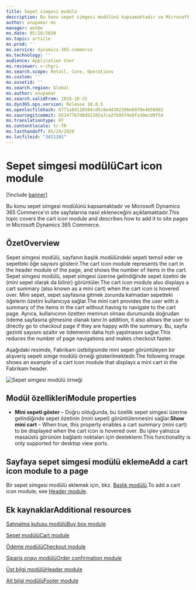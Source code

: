 ```yaml
---
title: Sepet simgesi modülü
description: Bu konu sepet simgesi modülünü kapsamaktadır ve Microsoft Dynamics 365 Commerce'ın site sayfalarına nasıl ekleneceğini açıklamaktadır.
author: anupamar-ms
manager: annbe
ms.date: 05/28/2020
ms.topic: article
ms.prod: ''
ms.service: dynamics-365-commerce
ms.technology: ''
audience: Application User
ms.reviewer: v-chgri
ms.search.scope: Retail, Core, Operations
ms.custom: ''
ms.assetid: ''
ms.search.region: Global
ms.author: anupamar
ms.search.validFrom: 2019-10-31
ms.dyn365.ops.version: Release 10.0.5
ms.openlocfilehash: 6771a84118504cd5c8e44302380eb970e4658902
ms.sourcegitcommit: b52477b7d0d52102a7ca2fb95f4ebfa30ecd9f54
ms.translationtype: HT
ms.contentlocale: tr-TR
ms.lasthandoff: 05/29/2020
ms.locfileid: "3411101"
---
```

# <a name="cart-icon-module"></a><span data-ttu-id="eeeef-103">Sepet simgesi modülü</span><span class="sxs-lookup"><span data-stu-id="eeeef-103">Cart icon module</span></span>

[!include [banner](includes/banner.md)]

<span data-ttu-id="eeeef-104">Bu konu sepet simgesi modülünü kapsamaktadır ve Microsoft Dynamics 365 Commerce'ın site sayfalarına nasıl ekleneceğini açıklamaktadır.</span><span class="sxs-lookup"><span data-stu-id="eeeef-104">This topic covers the cart icon module and describes how to add it to site pages in Microsoft Dynamics 365 Commerce.</span></span>

## <a name="overview"></a><span data-ttu-id="eeeef-105">Özet</span><span class="sxs-lookup"><span data-stu-id="eeeef-105">Overview</span></span>

<span data-ttu-id="eeeef-106">Sepet simgesi modülü, sayfanın başlık modülündeki sepeti temsil eder ve sepetteki öğe sayısını gösterir.</span><span class="sxs-lookup"><span data-stu-id="eeeef-106">The cart icon module represents the cart in the header module of the page, and shows the number of items in the cart.</span></span> <span data-ttu-id="eeeef-107">Sepet simgesi modülü, sepet simgesi üzerine gelindiğinde sepet özetini de (mini sepet olarak da bilinir) görüntüler.</span><span class="sxs-lookup"><span data-stu-id="eeeef-107">The cart icon module also displays a cart summary (also known as a mini cart) when the cart icon is hovered over.</span></span> <span data-ttu-id="eeeef-108">Mini sepet, sepet sayfasına gitmek zorunda kalmadan sepetteki öğelerin özetini kullanıcıya sağlar.</span><span class="sxs-lookup"><span data-stu-id="eeeef-108">The mini cart provides the user with a summary of the items in the cart without having to navigate to the cart page.</span></span> <span data-ttu-id="eeeef-109">Ayrıca, kullanıcının özetten memnun olması durumunda doğrudan ödeme sayfasına gitmesine olanak tanır.</span><span class="sxs-lookup"><span data-stu-id="eeeef-109">In addition, it also allows the user to directly go to checkout page if they are happy with the summary.</span></span> <span data-ttu-id="eeeef-110">Bu, sayfa gezinti sayısını azaltır ve ödemenin daha hızlı yapılmasını sağlar.</span><span class="sxs-lookup"><span data-stu-id="eeeef-110">This reduces the number of page navigations and makes checkout faster.</span></span> 

<span data-ttu-id="eeeef-111">Aşağıdaki resimde, Fabrikam üstbilgisinde mini sepet görüntüleyen bir alışveriş sepeti simge modülü örneği gösterilmektedir.</span><span class="sxs-lookup"><span data-stu-id="eeeef-111">The following image shows an example of a cart icon module that displays a mini cart in the Fabrikam header.</span></span>

![Sepet simgesi modülü örneği](./media/ecommerce-Minicart.PNG)

## <a name="module-properties"></a><span data-ttu-id="eeeef-113">Modül özellikleri</span><span class="sxs-lookup"><span data-stu-id="eeeef-113">Module properties</span></span>

- <span data-ttu-id="eeeef-114">**Mini sepeti göster** – Doğru olduğunda, bu özellik sepet simgesi üzerine gelindiğinde sepet özetinin (mini sepet) görüntülenmesini sağlar.</span><span class="sxs-lookup"><span data-stu-id="eeeef-114">**Show mini cart** – When true, this property enables a cart summary (mini cart) to be displayed when the cart icon is hovered over.</span></span> <span data-ttu-id="eeeef-115">Bu işlev yalnızca masaüstü görünüm bağlantı noktaları için desteklenir.</span><span class="sxs-lookup"><span data-stu-id="eeeef-115">This functionality is only supported for desktop view ports.</span></span>


## <a name="add-a-cart-icon-module-to-a-page"></a><span data-ttu-id="eeeef-116">Sayfaya sepet simgesi modülü ekleme</span><span class="sxs-lookup"><span data-stu-id="eeeef-116">Add a cart icon module to a page</span></span>

<span data-ttu-id="eeeef-117">Bir sepet simgesi modülü eklemek için, bkz. [Başlık modülü](author-header-module.md).</span><span class="sxs-lookup"><span data-stu-id="eeeef-117">To add a cart icon module, see [Header module](author-header-module.md).</span></span>


## <a name="additional-resources"></a><span data-ttu-id="eeeef-118">Ek kaynaklar</span><span class="sxs-lookup"><span data-stu-id="eeeef-118">Additional resources</span></span>

[<span data-ttu-id="eeeef-119">Satınalma kutusu modülü</span><span class="sxs-lookup"><span data-stu-id="eeeef-119">Buy box module</span></span>](add-buy-box.md)

[<span data-ttu-id="eeeef-120">Sepet modülü</span><span class="sxs-lookup"><span data-stu-id="eeeef-120">Cart module</span></span>](add-cart-module.md)

[<span data-ttu-id="eeeef-121">Ödeme modülü</span><span class="sxs-lookup"><span data-stu-id="eeeef-121">Checkout module</span></span>](add-checkout-module.md)

[<span data-ttu-id="eeeef-122">Sipariş onayı modülü</span><span class="sxs-lookup"><span data-stu-id="eeeef-122">Order confirmation module</span></span>](order-confirmation-module.md)

[<span data-ttu-id="eeeef-123">Üst bilgi modülü</span><span class="sxs-lookup"><span data-stu-id="eeeef-123">Header module</span></span>](author-header-module.md)

[<span data-ttu-id="eeeef-124">Alt bilgi modülü</span><span class="sxs-lookup"><span data-stu-id="eeeef-124">Footer module</span></span>](author-footer-module.md)
